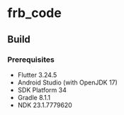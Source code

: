 # frb_code




## Build

### Prerequisites

- Flutter 3.24.5
- Android Studio (with OpenJDK 17)
- SDK Platform 34
- Gradle 8.1.1
- NDK 23.1.7779620
